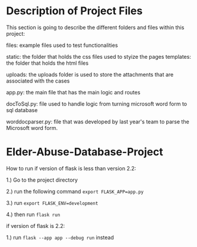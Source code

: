 # Description of Project Files
This section is going to describe the different folders and files within this project:

files: example files used to test functionalities

static: the folder that holds the css files used to styize the pages
templates: the folder that holds the html files

uploads: the uploads folder is used to store the attachments that are associated with the cases

app.py: the main file that has the main logic and routes

docToSql.py: file used to handle logic from turning microsoft word form to sql database

worddocparser.py: file that was developed by last year's team to parse the Microsoft word form. 



# Elder-Abuse-Database-Project
How to run if version of flask is less than version 2.2:

1.) Go to the project directory 

2.) run the following command `export FLASK_APP=app.py`

3.) run `export FLASK_ENV=development`

4.) then run `flask run`


if version of flask is 2.2:

1.) run `flask --app app --debug run` instead
